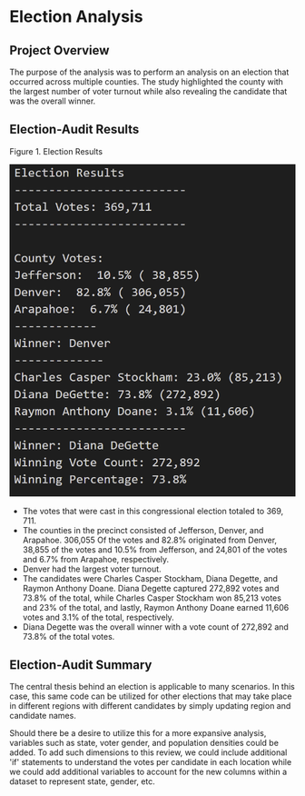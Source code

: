 # Election Analysis

## Project Overview
The purpose of the analysis was to perform an analysis on an election that occurred across multiple counties. The study highlighted the county with the largest number of voter turnout while also revealing the candidate that was the overall winner.

## Election-Audit Results
Figure 1. Election Results

![This is an image](https://github.com/mshedlosky/Election_Analysis/blob/main/Analysis/Figure1.png)

- The votes that were cast in this congressional election totaled to 369, 711.
- The counties in the precinct consisted of Jefferson, Denver, and Arapahoe. 306,055 Of the votes and 82.8% originated from Denver, 38,855 of the votes and 10.5% from Jefferson, and 24,801 of the votes and 6.7% from Arapahoe, respectively. 
- Denver had the largest voter turnout.
- The candidates were Charles Casper Stockham, Diana Degette, and Raymon Anthony Doane. Diana Degette captured 272,892 votes and 73.8% of the total, while Charles Casper Stockham won 85,213 votes and 23% of the total, and lastly, Raymon Anthony Doane earned 11,606 votes and 3.1% of the total, respectively. 
- Diana Degette was the overall winner with a vote count of 272,892 and 73.8% of the total votes.


## Election-Audit Summary
The central thesis behind an election is applicable to many scenarios. In this case, this same code can be utilized for other elections that may take place in different regions with different candidates by simply updating region and candidate names. 

Should there be a desire to utilize this for a more expansive analysis, variables such as state, voter gender, and population densities could be added. To add such dimensions to this review, we could include additional 'if' statements to understand the votes per candidate in each location while we could add additional variables to account for the new columns within a dataset to represent state, gender, etc. 
